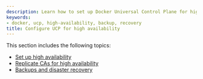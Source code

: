```yaml
---
description: Learn how to set up Docker Universal Control Plane for high availability.
keywords:
- docker, ucp, high-availability, backup, recovery
title: Configure UCP for high availability
---
```


This section includes the following topics:

* [Set up high availability](set-up-high-availability.md)
* [Replicate CAs for high availability](replicate-cas.md)
* [Backups and disaster recovery](backups-and-disaster-recovery.md)
